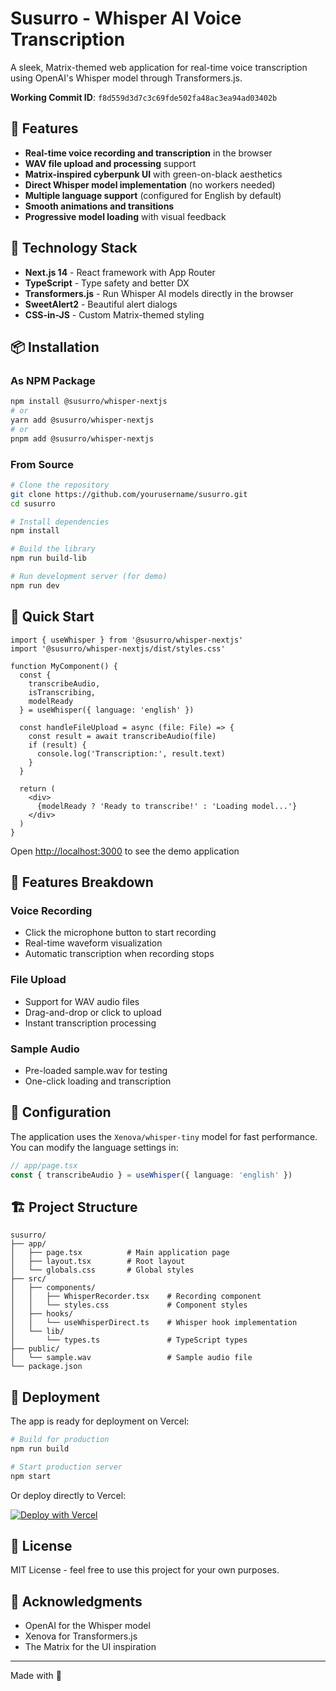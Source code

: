 # Susurro - Whisper AI Voice Transcription

A sleek, Matrix-themed web application for real-time voice transcription using OpenAI's Whisper model through Transformers.js.

**Working Commit ID**: `f8d559d3d7c3c69fde502fa48ac3ea94ad03402b`

## 🎯 Features

- **Real-time voice recording and transcription** in the browser
- **WAV file upload and processing** support
- **Matrix-inspired cyberpunk UI** with green-on-black aesthetics
- **Direct Whisper model implementation** (no workers needed)
- **Multiple language support** (configured for English by default)
- **Smooth animations and transitions**
- **Progressive model loading** with visual feedback

## 🚀 Technology Stack

- **Next.js 14** - React framework with App Router
- **TypeScript** - Type safety and better DX
- **Transformers.js** - Run Whisper AI models directly in the browser
- **SweetAlert2** - Beautiful alert dialogs
- **CSS-in-JS** - Custom Matrix-themed styling

## 📦 Installation

### As NPM Package

```bash
npm install @susurro/whisper-nextjs
# or
yarn add @susurro/whisper-nextjs
# or
pnpm add @susurro/whisper-nextjs
```

### From Source

```bash
# Clone the repository
git clone https://github.com/yourusername/susurro.git
cd susurro

# Install dependencies
npm install

# Build the library
npm run build-lib

# Run development server (for demo)
npm run dev
```

## 🚀 Quick Start

```tsx
import { useWhisper } from '@susurro/whisper-nextjs'
import '@susurro/whisper-nextjs/dist/styles.css'

function MyComponent() {
  const { 
    transcribeAudio, 
    isTranscribing, 
    modelReady 
  } = useWhisper({ language: 'english' })

  const handleFileUpload = async (file: File) => {
    const result = await transcribeAudio(file)
    if (result) {
      console.log('Transcription:', result.text)
    }
  }

  return (
    <div>
      {modelReady ? 'Ready to transcribe!' : 'Loading model...'}
    </div>
  )
}
```

Open [http://localhost:3000](http://localhost:3000) to see the demo application

## 🎨 Features Breakdown

### Voice Recording
- Click the microphone button to start recording
- Real-time waveform visualization
- Automatic transcription when recording stops

### File Upload
- Support for WAV audio files
- Drag-and-drop or click to upload
- Instant transcription processing

### Sample Audio
- Pre-loaded sample.wav for testing
- One-click loading and transcription

## 🔧 Configuration

The application uses the `Xenova/whisper-tiny` model for fast performance. You can modify the language settings in:

```typescript
// app/page.tsx
const { transcribeAudio } = useWhisper({ language: 'english' })
```

## 🏗️ Project Structure

```
susurro/
├── app/
│   ├── page.tsx          # Main application page
│   ├── layout.tsx        # Root layout
│   └── globals.css       # Global styles
├── src/
│   ├── components/
│   │   ├── WhisperRecorder.tsx    # Recording component
│   │   └── styles.css             # Component styles
│   ├── hooks/
│   │   └── useWhisperDirect.ts    # Whisper hook implementation
│   └── lib/
│       └── types.ts               # TypeScript types
├── public/
│   └── sample.wav                 # Sample audio file
└── package.json
```

## 🚢 Deployment

The app is ready for deployment on Vercel:

```bash
# Build for production
npm run build

# Start production server
npm start
```

Or deploy directly to Vercel:

[![Deploy with Vercel](https://vercel.com/button)](https://vercel.com/new/clone?repository-url=https://github.com/yourusername/susurro)

## 📄 License

MIT License - feel free to use this project for your own purposes.

## 🙏 Acknowledgments

- OpenAI for the Whisper model
- Xenova for Transformers.js
- The Matrix for the UI inspiration

---

Made with 💚